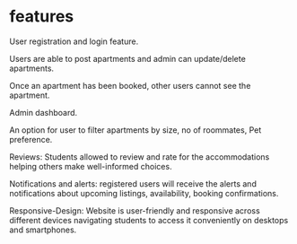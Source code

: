 # features

User registration and login feature.

Users are able to post apartments and admin can update/delete apartments.

Once an apartment has been booked, other users cannot see the apartment.

Admin dashboard.

An option for user to filter apartments by size, no of roommates, Pet preference.

Reviews: Students allowed to review and rate for the accommodations helping others make well-informed choices.

Notifications and alerts: registered users will receive the alerts and notifications about upcoming listings, availability, booking confirmations.

Responsive-Design: Website is user-friendly and responsive across different devices navigating students to access it conveniently on desktops and smartphones.
